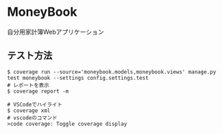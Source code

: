# MoneyBook
自分用家計簿Webアプリケーション

## テスト方法
```
$ coverage run --source='moneybook.models,moneybook.views' manage.py test moneybook --settings config.settings.test
# レポートを表示
$ coverage report -m

# VSCodeでハイライト
$ coverage xml
# vscodeのコマンド
>code coverage: Toggle coverage display
```

